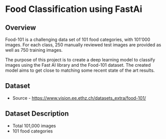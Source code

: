 # Food Classification using FastAi 

## Overview
Food-101 is a challenging data set of 101 food categories, with 101'000 images. For each class, 250 manually reviewed test images are provided as well as 750 training images.

The purpose of this project is to create a deep learning model to classify images using the Fast AI library and the Food-101 dataset. The created model aims to get close to matching some recent state of the art results.

## Dataset
- Source - https://www.vision.ee.ethz.ch/datasets_extra/food-101/

## Dataset Description
- Total 101,000 images
- 101 food categories
